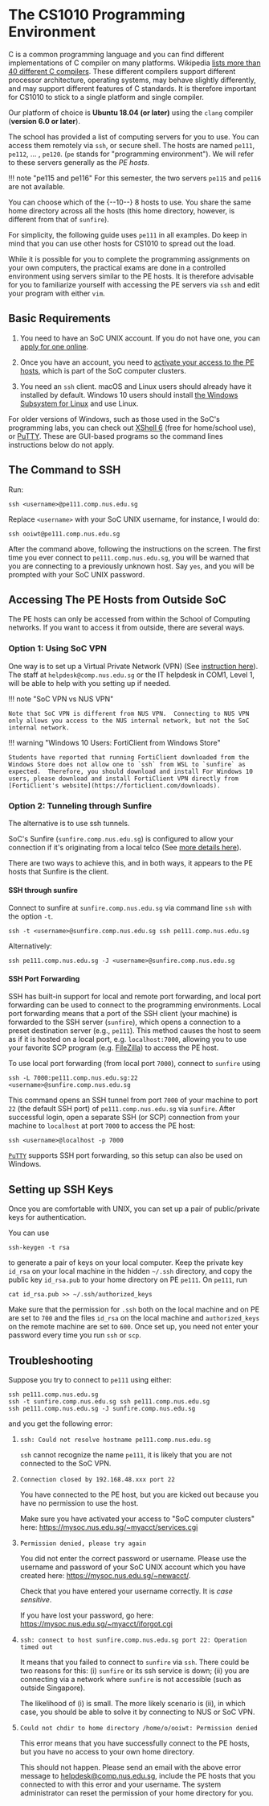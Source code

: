 # The CS1010 Programming Environment

C is a common programming language and you can find different implementations of C compiler on many platforms.  Wikipedia [lists more than 40 different C compilers](https://en.wikipedia.org/wiki/List_of_compilers#C_compilers).  These different compilers support different processor architecture, operating systems, may behave slightly differently, and may support different features of C standards.  It is therefore important for CS1010 to stick to a single platform and single compiler.

Our platform of choice is **Ubuntu 18.04 (or later)** using the `clang` compiler (**version 6.0 or later**).

The school has provided a list of computing servers for you to use.  You can access them remotely via `ssh`, or secure shell.  The hosts are named `pe111`, `pe112`, ... , `pe120`.  (`pe` stands for "programming environment").  We will refer to these servers generally as the _PE hosts._

!!! note "pe115 and pe116"
    For this semester, the two servers `pe115` and `pe116` are not available.

You can choose which of the {--10--} 8 hosts to use.  You share the same home directory across all the hosts (this home directory, however, is different from that of `sunfire`).

For simplicity, the following guide uses `pe111` in all examples.  Do keep in mind that you can use other hosts for CS1010 to spread out the load.

While it is possible for you to complete the programming assignments on your own computers, the practical exams are done in a controlled environment using servers similar to the PE hosts.  It is therefore advisable for you to familiarize yourself with accessing the PE servers via `ssh` and edit your program with either `vim`.

## Basic Requirements

1. You need to have an SoC UNIX account.  If you do not have one, you can [apply for one online](https://mysoc.nus.edu.sg/~newacct/).

2. Once you have an account, you need to [activate your access to the PE hosts](https://mysoc.nus.edu.sg/~myacct/services.cgi), which is part of the SoC computer clusters.

3. You need an `ssh` client.  macOS and Linux users should already have it installed by default.  Windows 10 users should install [the Windows Subsystem for Linux](https://docs.microsoft.com/en-us/windows/wsl/install-win10) and use Linux.

For older versions of Windows, such as those used in the SoC's programming labs, you can check out [XShell 6](https://www.netsarang.com/products/xsh_overview.html) (free for home/school use), or [PuTTY](https://www.putty.org).  These are GUI-based programs so the command lines instructions below do not apply.

## The Command to SSH

Run:
```
ssh <username>@pe111.comp.nus.edu.sg
```

Replace `<username>` with your SoC UNIX username, for instance, I would do:
```
ssh ooiwt@pe111.comp.nus.edu.sg
```

After the command above, following the instructions on the screen.  The first time you ever connect to `pe111.comp.nus.edu.sg`, you will be warned that you are connecting to a previously unknown host.  Say `yes`, and you will be prompted with your SoC UNIX password.

## Accessing The PE Hosts from Outside SoC

The PE hosts can only be accessed from within the School of Computing networks.  If you want to access it from outside, there are several ways.

### Option 1: Using SoC VPN
One way is to set up a Virtual Private Network (VPN) (See [instruction here](https://dochub.comp.nus.edu.sg/cf/guides/network/vpn)).  The staff at `helpdesk@comp.nus.edu.sg` or the IT helpdesk in COM1, Level 1, will be able to help with you setting up if needed.

!!! note "SoC VPN vs NUS VPN"

    Note that SoC VPN is different from NUS VPN.  Connecting to NUS VPN only allows you access to the NUS internal network, but not the SoC internal network.

!!! warning "Windows 10 Users: FortiClient from Windows Store"

    Students have reported that running FortiClient downloaded from the Windows Store does not allow one to `ssh` from WSL to `sunfire` as expected.  Therefore, you should download and install For Windows 10 users, please download and install FortiClient VPN directly from [FortiClient's website](https://forticlient.com/downloads).

### Option 2: Tunneling through Sunfire

The alternative is to use ssh tunnels.

SoC's Sunfire (`sunfire.comp.nus.edu.sg`) is configured to allow your connection if it's originating from a local telco (See [more details here](https://dochub.comp.nus.edu.sg/cf/guides/unix/soc_unix_pass_your_direct_access_to_soc_unix_servers)).

There are two ways to achieve this, and in both ways, it appears to the PE hosts that Sunfire is the client.

#### SSH through sunfire

Connect to sunfire at `sunfire.comp.nus.edu.sg` via command line `ssh` with the option `-t`.
```
ssh -t <username>@sunfire.comp.nus.edu.sg ssh pe111.comp.nus.edu.sg
```

Alternatively:
```
ssh pe111.comp.nus.edu.sg -J <username>@sunfire.comp.nus.edu.sg
```

#### SSH Port Forwarding

SSH has built-in support for local and remote port forwarding, and local port forwarding can be used to connect to the programming environments.  Local port forwarding means that a port of the SSH client (your machine) is forwarded to the SSH server (`sunfire`), which opens a connection to a preset destination server (e.g., `pe111`).  This method causes the host to seem as if it is hosted on a local port, e.g. `localhost:7000`, allowing you to use your favorite SCP program (e.g. [FileZilla](https://filezilla-project.org/)) to access the PE host.

To use local port forwarding (from local port `7000`), connect to `sunfire` using
```
ssh -L 7000:pe111.comp.nus.edu.sg:22 <username>@sunfire.comp.nus.edu.sg
```
This command opens an SSH tunnel from port `7000` of your machine to port `22` (the default SSH port) of `pe111.comp.nus.edu.sg` via `sunfire`.  After successful login, open a separate SSH (or SCP) connection from your machine to `localhost` at port `7000` to access the PE host:

```
ssh <username>@localhost -p 7000
```

[`PuTTY`](https://www.chiark.greenend.org.uk/~sgtatham/putty/latest.html) supports SSH port forwarding, so this setup can also be used on Windows.

## Setting up SSH Keys

Once you are comfortable with UNIX, you can set up a pair of public/private keys for authentication.  

You can use
```
ssh-keygen -t rsa
```

to generate a pair of keys on your local computer.  Keep the private key `id_rsa` on your local machine in the hidden `~/.ssh` directory, and copy the public key `id_rsa.pub` to your home directory on PE `pe111`.  On `pe111`, run
```
cat id_rsa.pub >> ~/.ssh/authorized_keys
```

Make sure that the permission for `.ssh` both on the local machine and on PE are set to `700` and the files `id_rsa` on the local machine and `authorized_keys` on the remote machine are set to `600`.  Once set up, you need not enter your password every time you run `ssh` or `scp`.  

## Troubleshooting

Suppose you try to connect to `pe111` using either:
```
ssh pe111.comp.nus.edu.sg
ssh -t sunfire.comp.nus.edu.sg ssh pe111.comp.nus.edu.sg
ssh pe111.comp.nus.edu.sg -J sunfire.comp.nus.edu.sg
```
and you get the following error:

1. `ssh: Could not resolve hostname pe111.comp.nus.edu.sg`

	`ssh` cannot recognize the name `pe111`, it is likely that you are not connected to the SoC VPN.

2. `Connection closed by 192.168.48.xxx port 22`

    You have connected to the PE host, but you are kicked out because you have no permission to use the host.

	Make sure you have activated your access to "SoC computer clusters" here: https://mysoc.nus.edu.sg/~myacct/services.cgi

3. `Permission denied, please try again`

    You did not enter the correct password or username.  Please use the username and password 
of your SoC UNIX account which you have created here: https://mysoc.nus.edu.sg/~newacct/.   

    Check that you have entered your username correctly.  It is _case sensitive_.

    If you have lost your password, go here: https://mysoc.nus.edu.sg/~myacct/iforgot.cgi

4. `ssh: connect to host sunfire.comp.nus.edu.sg port 22: Operation timed out`

	It means that you failed to connect to `sunfire` via `ssh`.  There could be two reasons for this: (i) `sunfire` or its ssh service is down; (ii) you are connecting via a network where `sunfire` is not accessible (such as outside Singapore).  

	The likelihood of (i) is small.  The more likely scenario is (ii), in which case, you should be able to solve it by connecting to NUS or SoC VPN.

5. `Could not chdir to home directory /home/o/ooiwt: Permission denied`

    This error means that you have successfully connect to the PE hosts, but you have no access to your own home directory. 

	This should not happen.  Please send an email with the above error message to helpdesk@comp.nus.edu.sg, include the PE hosts that you
	connected to with this error and your username.  The system administrator can reset the permission of your home directory for you.


    
